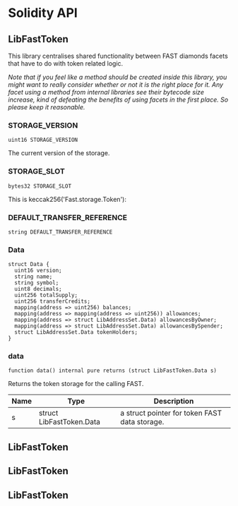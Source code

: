 # Solidity API

## LibFastToken

This library centralises shared functionality between FAST diamonds facets that have to do with token related logic.

_Note that if you feel like a method should be created inside this library, you might want to really consider
whether or not it is the right place for it. Any facet using a method from internal libraries see their bytecode
size increase, kind of defeating the benefits of using facets in the first place. So please keep it reasonable._

### STORAGE_VERSION

```solidity
uint16 STORAGE_VERSION
```

The current version of the storage.

### STORAGE_SLOT

```solidity
bytes32 STORAGE_SLOT
```

This is keccak256('Fast.storage.Token'):

### DEFAULT_TRANSFER_REFERENCE

```solidity
string DEFAULT_TRANSFER_REFERENCE
```

### Data

```solidity
struct Data {
  uint16 version;
  string name;
  string symbol;
  uint8 decimals;
  uint256 totalSupply;
  uint256 transferCredits;
  mapping(address => uint256) balances;
  mapping(address => mapping(address => uint256)) allowances;
  mapping(address => struct LibAddressSet.Data) allowancesByOwner;
  mapping(address => struct LibAddressSet.Data) allowancesBySpender;
  struct LibAddressSet.Data tokenHolders;
}
```

### data

```solidity
function data() internal pure returns (struct LibFastToken.Data s)
```

Returns the token storage for the calling FAST.

| Name | Type | Description |
| ---- | ---- | ----------- |
| s | struct LibFastToken.Data | a struct pointer for token FAST data storage. |

## LibFastToken

## LibFastToken

## LibFastToken

